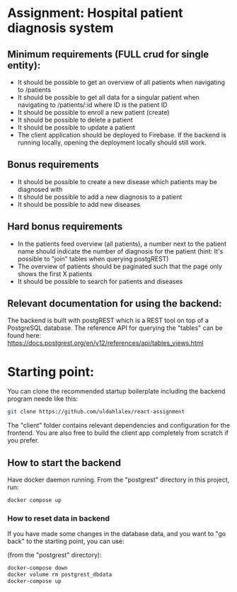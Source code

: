 # Assignment: Hospital patient diagnosis system

## Minimum requirements (FULL crud for single entity):
- It should be possible to get an overview of all patients when navigating to /patients
- It should be possible to get all data for a singular patient when navigating to /patients/:id where ID is the patient ID
- It should be possible to enroll a new patient (create)
- It should be possible to delete a patient
- It should be possible to update a patient
- The client application should be deployed to Firebase. If the backend is running locally, opening the deployment locally should still work.

## Bonus requirements
- It should be possible to create a new disease which patients may be diagnosed with
- It should be possible to add a new diagnosis to a patient
- It should be possible to add new diseases


## Hard bonus requirements
- In the patients feed overview (all patients), a number next to the patient name should indicate the number of diagnosis for the patient (hint: It's possible to "join" tables when querying postgREST)
- The overview of patients should be paginated such that the page only shows the first X patients
- It should be possible to search for patients and diseases


## Relevant documentation for using the backend:
The backend is built with postgREST which is a REST tool on top of a PostgreSQL database. 
The reference API for querying the "tables" can be found here: https://docs.postgrest.org/en/v12/references/api/tables_views.html

# Starting point:

You can clone the recommended startup boilerplate including the backend program neede like this:

```bash
git clone https://github.com/uldahlalex/react-assignment
```
The "client" folder contains relevant dependencies and configuration for the frontend. 
You are also free to build the client app completely from scratch if you prefer.

## How to start the backend
Have docker daemon running. From the "postgrest" directory in this project, run:
```bash
docker compose up
```

### How to reset data in backend

If you have made some changes in the database data, and you want to "go back" to the starting point, you can use:

(from the "postgrest" directory):
```bash
docker-compose down
docker volume rm postgrest_dbdata
docker-compose up
```